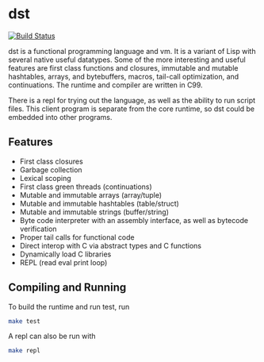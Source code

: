 # dst

[![Build Status](https://travis-ci.org/bakpakin/dst.svg?branch=master)](https://travis-ci.org/bakpakin/dst)

dst is a functional programming language and vm. It is a variant of
Lisp with several native useful datatypes. Some of the more interesting and
useful features are first class functions and closures, immutable and mutable
hashtables, arrays, and bytebuffers, macros, tail-call optimization,
and continuations. The runtime and 
compiler are written in C99.

There is a repl for trying out the language, as well as the ability
to run script files. This client program is separate from the core runtime, so
dst could be embedded into other programs.

## Features

* First class closures
* Garbage collection
* Lexical scoping
* First class green threads (continuations)
* Mutable and immutable arrays (array/tuple)
* Mutable and immutable hashtables (table/struct)
* Mutable and immutable strings (buffer/string)
* Byte code interpreter with an assembly interface, as well as bytecode verification
* Proper tail calls for functional code
* Direct interop with C via abstract types and C functions
* Dynamically load C libraries
* REPL (read eval print loop)

## Compiling and Running

To build the runtime and run test, run
```sh
make test
```

A repl can also be run with
```sh
make repl
```
